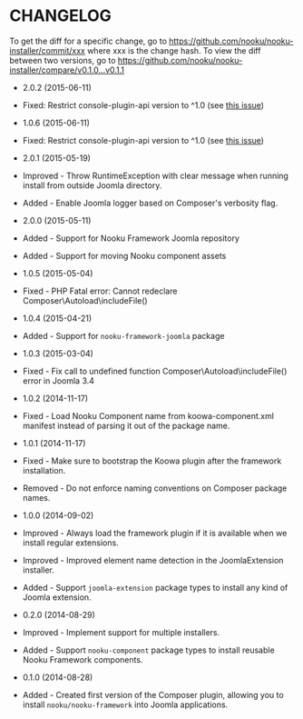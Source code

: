 CHANGELOG
=========

To get the diff for a specific change, go to https://github.com/nooku/nooku-installer/commit/xxx where xxx is the change hash.
To view the diff between two versions, go to https://github.com/nooku/nooku-installer/compare/v0.1.0...v0.1.1

* 2.0.2 (2015-06-11)
 * Fixed: Restrict console-plugin-api version to ^1.0 (see [this issue](https://github.com/composer/composer/issues/4085))

* 1.0.6 (2015-06-11)
 * Fixed: Restrict console-plugin-api version to ^1.0 (see [this issue](https://github.com/composer/composer/issues/4085))

* 2.0.1 (2015-05-19)
 * Improved - Throw RuntimeException with clear message when running install from outside Joomla directory.
 * Added - Enable Joomla logger based on Composer's verbosity flag.

* 2.0.0 (2015-05-11)
 * Added - Support for Nooku Framework Joomla repository
 * Added - Support for moving Nooku component assets

* 1.0.5 (2015-05-04)
 * Fixed - PHP Fatal error: Cannot redeclare Composer\Autoload\includeFile()

* 1.0.4 (2015-04-21)
 * Added - Support for `nooku-framework-joomla` package

* 1.0.3 (2015-03-04)
 * Fixed - Fix call to undefined function Composer\Autoload\includeFile() error in Joomla 3.4

* 1.0.2 (2014-11-17)
 * Fixed - Load Nooku Component name from koowa-component.xml manifest instead of parsing it out of the package name.

* 1.0.1 (2014-11-17)
 * Fixed - Make sure to bootstrap the Koowa plugin after the framework installation.
 * Removed - Do not enforce naming conventions on Composer package names.

* 1.0.0 (2014-09-02)
 * Improved - Always load the framework plugin if it is available when we install regular extensions.
 * Improved - Improved element name detection in the JoomlaExtension installer.
 * Added - Support `joomla-extension` package types to install any kind of Joomla extension.

* 0.2.0 (2014-08-29)
 * Improved - Implement support for multiple installers.
 * Added - Support `nooku-component` package types to install reusable Nooku Framework components.

* 0.1.0 (2014-08-28)
 * Added - Created first version of the Composer plugin, allowing you to install `nooku/nooku-framework` into Joomla applications.
